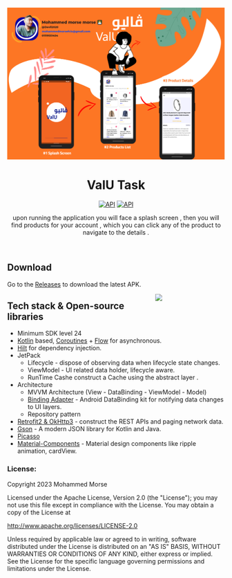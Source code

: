 <p align="center">
<img src=".images/valu.png"/>
</p>

<h1 align="center">ValU Task</h1>

<p align="center">
     <a href="https://wakatime.com/badge/user/25e36a94-826e-4b90-bf37-6d78d9028422/project/5e5c9051-0e14-4029-90ab-3853c16425a4.svg"/><img alt="API" src="https://wakatime.com/badge/user/25e36a94-826e-4b90-bf37-6d78d9028422/project/5e5c9051-0e14-4029-90ab-3853c16425a4.svg"/></a>
     <a href="https://github.com/devil2020?tab=followers"><img alt="API" src="https://img.shields.io/github/stars/devil2020?style=social"/></a>

</p>



<p align="center">  
   upon running the application you will face a splash screen , then you will find products for your account , which you can click any of the product to navigate to the details .
</p>
</br>

## Download
Go to the [Releases](https://github.com/Devil2020/ValU/releases/download/v1.0.0/app-sharedTestingResources-debug.apk) to download the latest APK.



<img src=".images/runn.gif" align="right" width="32%"/>










## Tech stack & Open-source libraries
- Minimum SDK level 24
- [Kotlin](https://kotlinlang.org/) based, [Coroutines](https://github.com/Kotlin/kotlinx.coroutines) + [Flow](https://kotlin.github.io/kotlinx.coroutines/kotlinx-coroutines-core/kotlinx.coroutines.flow/) for asynchronous.
- [Hilt](https://dagger.dev/hilt/) for dependency injection.
- JetPack
    - Lifecycle - dispose of observing data when lifecycle state changes.
    - ViewModel - UI related data holder, lifecycle aware.
    - RunTime Cashe construct a Cache using the abstract layer .
- Architecture
    - MVVM Architecture (View - DataBinding - ViewModel - Model)
    - [Binding Adapter]() - Android DataBinding kit for notifying data changes to UI layers.
    - Repository pattern
- [Retrofit2 & OkHttp3](https://github.com/square/retrofit) - construct the REST APIs and paging network data.
- [Gson](https://github.com/square/moshi/) - A modern JSON library for Kotlin and Java.
- [Picasso](https://square.github.io/picasso/)
- [Material-Components](https://github.com/material-components/material-components-android) - Material design components like ripple animation, cardView.









### []()License:
Copyright 2023 Mohammed Morse

Licensed under the Apache License, Version 2.0 (the "License");
you may not use this file except in compliance with the License.
You may obtain a copy of the License at

   http://www.apache.org/licenses/LICENSE-2.0

Unless required by applicable law or agreed to in writing, software
distributed under the License is distributed on an "AS IS" BASIS,
WITHOUT WARRANTIES OR CONDITIONS OF ANY KIND, either express or implied.
See the License for the specific language governing permissions and
limitations under the License.


